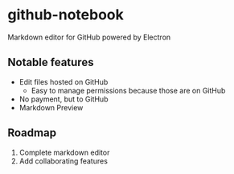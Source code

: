 # github-notebook
Markdown editor for GitHub powered by Electron

## Notable features
- Edit files hosted on GitHub
  - Easy to manage permissions because those are on GitHub
- No payment, but to GitHub
- Markdown Preview

## Roadmap
1. Complete markdown editor
2. Add collaborating features
